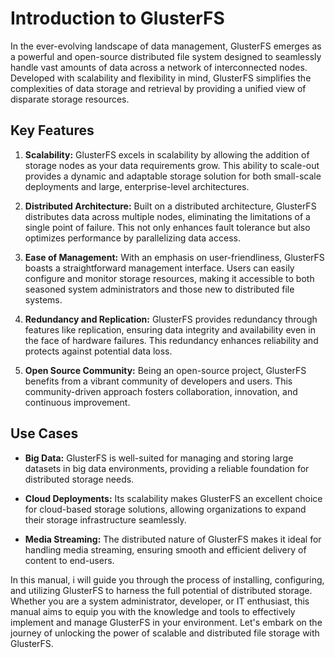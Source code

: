 # Introduction to GlusterFS

In the ever-evolving landscape of data management, GlusterFS emerges as a powerful and open-source distributed file system designed to seamlessly handle vast amounts of data across a network of interconnected nodes. Developed with scalability and flexibility in mind, GlusterFS simplifies the complexities of data storage and retrieval by providing a unified view of disparate storage resources.

## Key Features

1. **Scalability:** GlusterFS excels in scalability by allowing the addition of storage nodes as your data requirements grow. This ability to scale-out provides a dynamic and adaptable storage solution for both small-scale deployments and large, enterprise-level architectures.

2. **Distributed Architecture:** Built on a distributed architecture, GlusterFS distributes data across multiple nodes, eliminating the limitations of a single point of failure. This not only enhances fault tolerance but also optimizes performance by parallelizing data access.

3. **Ease of Management:** With an emphasis on user-friendliness, GlusterFS boasts a straightforward management interface. Users can easily configure and monitor storage resources, making it accessible to both seasoned system administrators and those new to distributed file systems.

4. **Redundancy and Replication:** GlusterFS provides redundancy through features like replication, ensuring data integrity and availability even in the face of hardware failures. This redundancy enhances reliability and protects against potential data loss.

5. **Open Source Community:** Being an open-source project, GlusterFS benefits from a vibrant community of developers and users. This community-driven approach fosters collaboration, innovation, and continuous improvement.

## Use Cases

- **Big Data:** GlusterFS is well-suited for managing and storing large datasets in big data environments, providing a reliable foundation for distributed storage needs.

- **Cloud Deployments:** Its scalability makes GlusterFS an excellent choice for cloud-based storage solutions, allowing organizations to expand their storage infrastructure seamlessly.

- **Media Streaming:** The distributed nature of GlusterFS makes it ideal for handling media streaming, ensuring smooth and efficient delivery of content to end-users.

In this manual, i will guide you through the process of installing, configuring, and utilizing GlusterFS to harness the full potential of distributed storage. Whether you are a system administrator, developer, or IT enthusiast, this manual aims to equip you with the knowledge and tools to effectively implement and manage GlusterFS in your environment. Let's embark on the journey of unlocking the power of scalable and distributed file storage with GlusterFS.

